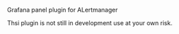 Grafana panel plugin for ALertmanager 

Thsi plugin is not still in development use at your own risk.